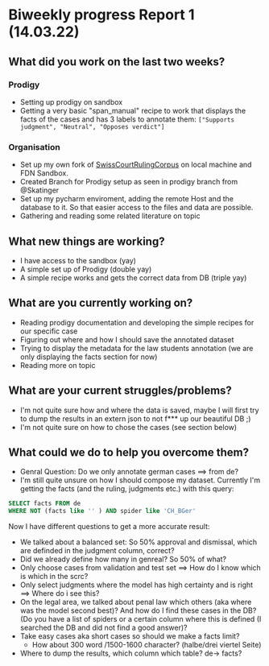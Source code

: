 # Biweekly progress Report 1 (14.03.22)
## What did you work on the last two weeks?
### Prodigy
- Setting up prodigy on sandbox
- Getting a very basic "span_manual" recipe to work that displays the facts of the cases and has 3 labels to annotate them: `["Supports judgment", "Neutral", "Opposes verdict"]`
### Organisation
- Set up my own fork of [SwissCourtRulingCorpus](https://github.com/ninabaumgartner/SwissCourtRulingCorpus) on local machine and FDN Sandbox.
- Created Branch for Prodigy setup as seen in prodigy branch from @Skatinger
- Set up my pycharm enviroment, adding the remote Host and the database to it. So that easier access to the files and data are possible.
- Gathering and reading some related literature  on topic
## What new things are working?
- I have access to the sandbox (yay)
- A simple set up of Prodigy (double yay)
- A simple recipe works and gets the correct data from DB (triple yay)
## What are you currently working on?
- Reading prodigy documentation and developing the simple recipes for our specific case
- Figuring out where and how I should save the annotated dataset
- Trying to display the metadata for the law students annotation (we are only displaying the facts section for now)
- Reading more on topic
## What are your current struggles/problems?
- I'm not quite sure how and where the data is saved, maybe I will first try to dump the results in an extern json to not f*** up our beautiful DB ;)
- I'm not quite sure on how to chose the cases (see section below)
## What could we do to help you overcome them?
- Genral Question: Do we only annotate german cases ==> from de?
- I'm still quite unsure on how I should compose my dataset. Currently I'm getting the facts (and the ruling, judgments etc.) with this query:
```sql
SELECT facts FROM de
WHERE NOT (facts like '' ) AND spider like 'CH_BGer' 
```
Now I have different questions to get a more accurate result:
- We talked about a balanced set: So 50% approval and dismissal, which are definded in the judgment column, correct? 
- Did we already define how many in genreal? So 50% of what?
- Only choose cases from validation and test set ==> How do I know which is which in the scrc?
- Only select judgments where the model has high certainty and is right ==> Where do i see this?
- On the legal area, we talked about penal law which others (aka where was the model second best)? And how do I find these cases in the DB? (Do you have a list of spiders or a certain column where this is defined (I searched the DB and did not find a good answer)?
- Take easy cases aka short cases so should we make a facts limit? 
  - How about 300 word  /1500-1600 character? (halbe/drei viertel Seite)
- Where to dump the results, which column which table? de-> facts? 